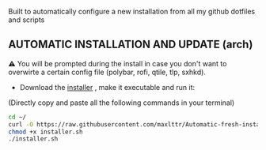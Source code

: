 Built to automatically configure a new installation from all my github dotfiles and scripts

## AUTOMATIC INSTALLATION AND UPDATE (arch)
<div/>

⚠️ You will be prompted during the install in case you don't want to overwirte a certain config file (polybar, rofi, qtile, tlp, sxhkd).

- Download the [installer](https://github.com/maxlttr/wm/blob/main/installer.sh) , make it executable and run it:

(Directly copy and paste all the following commands in your terminal)
```sh
cd ~/
curl -O https://raw.githubusercontent.com/maxlttr/Automatic-fresh-install/main/installer.sh
chmod +x installer.sh
./installer.sh
```
